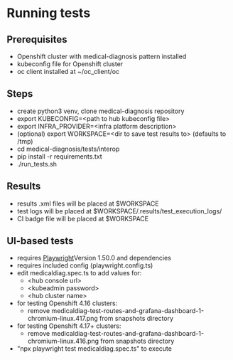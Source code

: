 # Running tests

## Prerequisites

* Openshift cluster with medical-diagnosis pattern installed
* kubeconfig file for Openshift cluster
* oc client installed at ~/oc_client/oc

## Steps

* create python3 venv, clone medical-diagnosis repository
* export KUBECONFIG=\<path to hub kubeconfig file>
* export INFRA_PROVIDER=\<infra platform description>
* (optional) export WORKSPACE=\<dir to save test results to> (defaults to /tmp)
* cd medical-diagnosis/tests/interop
* pip install -r requirements.txt
* ./run_tests.sh

## Results

* results .xml files will be placed at $WORKSPACE
* test logs will be placed at $WORKSPACE/.results/test_execution_logs/
* CI badge file will be placed at $WORKSPACE

## UI-based tests

* requires [Playwright](https://playwright.dev/docs/intro)Version 1.50.0 and dependencies
* requires included config (playwright.config.ts)
* edit medicaldiag.spec.ts to add values for:
    * \<hub console url\>
    * \<kubeadmin password\>
    * \<hub cluster name\>
* for testing Openshift 4.16 clusters:
    * remove medicaldiag-test-routes-and-grafana-dashboard-1-chromium-linux.417.png
      from snapshots directory
* for testing Openshift 4.17+ clusters:
    * remove medicaldiag-test-routes-and-grafana-dashboard-1-chromium-linux.416.png
      from snapshots directory
* "npx playwright test medicaldiag.spec.ts" to execute
